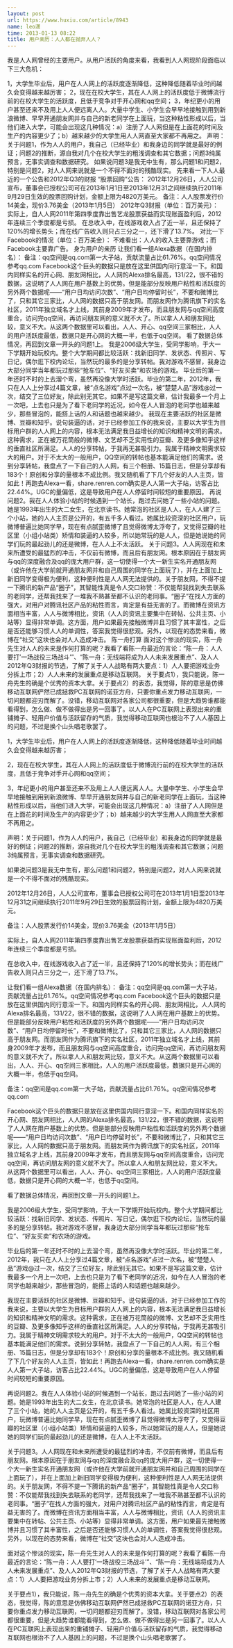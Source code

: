 ```yaml
---
layout: post
url: https://www.huxiu.com/article/8943
name: leo潇
time: 2013-01-13 08:22
title: 用户亲历：人人都在抛弃人人？
---
```

我是人人网曾经的主要用户。从用户活跃的角度来看，我看到人人网现阶段面临以下三大危机：

1，大学生毕业后，用户在人人网上的活跃度逐渐降低，这种降低随着毕业时间越久会变得越来越厉害； 2，现在在校大学生，其在人人网上的活跃度低于微博流行前的在校大学生的活跃度，且低于竞争对手开心网和qq空间； 3，年纪更小的用户甚至还来不及用上人人便远离人人。大量中学生、小学生会早早地接触到用到新浪微博、早早开通朋友网并与自己的新老同学在上面玩，当这种粘性形成以后，当他们进入大学，可能会出现这几种情况：a）注册了人人网但是在上面花的时间及生产的内容更少了；b）越来越少的大学生用人人网直至大家都不再用之。 声明：关于问题1，作为人人的用户，我自己（已经毕业）和我身边的同学就是最好的例证；问题2的推断，源自我对几个在校大学生的粗浅调查和其它数据；问题3纯属预言，无事实调查和数据研究。 如果说问题3是我无中生有，那么问题1和问题2，特别是问题2，对人人网来说就是一个不得不面对的残酷现实。 先来看一下人人最近的一个公告和2012年Q3的财报 “股票回购”公告： 2012年12月26日，人人公司宣布，董事会已授权公司可在2013年1月1日至2013年12月31之间继续执行2011年9月29日生效的股票回购计划，金额上限为4820万美元。 备注：人人股票发行价14美金，现价3.76美金（2013年1月5日） 2012年Q3财报（单位：百万美元）： 实际上，自人人网2011年第四季度靠出售艺龙股票获益而实现账面盈利后，2012年连续三个季度都是亏损。 在总收入中，在线游戏收入占了近一半，且还保持了120%的增长势头；而在线广告收入则只占三分之一，还下滑了13.7%。 对比一下Facebook的情况（单位：百万美金）： 不难看出：人人的收入主要靠游戏；而Facebook主要靠广告。 身为用户的亲历 让我们看一组Alexa数据（在国内排名）： 备注：qq空间是qq.com第一大子站，贡献流量占比61.76%。qq空间情况参考qq.com Facebook这个巨头的数据只是放在这里供国内同行意淫一下。和国内同样实名的开心网、朋友网相比，人人网的Alexa排名最高，131/22，很不错的数据，这说明了人人网在用户基数上的优势。但是能部分反映用户粘性和活跃度的另外两个数据呢——“用户日均访问次数”、“用户日均停留时长”，不要和微博比了，只和其它三家比，人人网的数据只高于朋友网。而朋友网作为腾讯旗下的实名社区，2011年独立域名才上线，其前身2009年才发布，而且朋友网与qq空间高度重合，访问完qq空间，再访问朋友网的意义就不大了。所以拿人人和朋友网比较，意义不大。从这两个数据里可以看出，人人、开心、qq空间三家相比，人人的用户活跃度最低，数据只是开心网的大概一半，也低于qq空间。 看了数据总体情况，再回到文章一开头的问题1上。 我是2006级大学生，受同学影响，于大一下学期开始玩校内。整个大学期间都比较活跃：找新旧同学、发状态、传照片、写日记，偶尔逛下校内论坛，当然玩的最多的是分享转帖。我对游戏不感冒，我身边大部分同学当年都玩过那些“抢车位”、“好友买卖”和农场的游戏。 毕业后的第一年还时不时的上去溜个弯，虽然再没像大学时活跃。毕业的第二年，2012年，我只在人人上分享过4篇文章，被“点名游戏”点过一次名，被“楚楚人品”游戏@过一次，结交了三位好友，除此别无其它。如果不是写这篇文章，估计我最多一个月上一次吧，上去也只是为了看下老同学的近况，如今在人人冒泡的老同学也越来越少，那些冒泡的，能搭上话的人和话题也越来越少。 我现在主要活跃的社区是微博、豆瓣和知乎。说句装逼的话，对于已经参加工作的我来说，主要以大学生为目标用户群的人人网上的内容，根本无法满足我日益增长的知识和精神文明的需求。这种需求，正在被万花筒般的微博、文艺却不乏实用性的豆瓣、及更多像知乎这样的垂直社区所满足。人人的分享转帖，于我再无甚吸引力。我属于精神文明需求较大的用户。对于不太大的一般用户，QQ空间的转帖也基本能满足他们的需求。说到分享转帖，我盘点了一下自己的人人网，有三个相册、15篇日志，但是分享却有183个！原创和分享的量根本不成比例。我又随机看了下几个好友的人人主页，皆如此！再跑去Alexa一看，share.renren.com确实是人人第一大子站，访客占比22.44%。UGC的量偏低，这是导致用户在人人停留时间较短的重要原因。 再说问题2。我在人人体验小站的时候遇到一个站长，跑过去问她了一些小站的问题。她是1993年出生的大二女生，在北京读书。她常泡的社区是人人，在人人建了三个小站，她的人人主页是公开的，有五千多人看过。她属比较资深的社区用户，玩微博普遍比她同学早，现在有点腻歪微博了且觉得微博太浮夸了，又觉得豆瓣的社区里（小组小站类）矫情和装逼的人较多，所以她常玩的是人人，但是她说她的同学们玩的最起劲儿的还是微博，在人人上不太活跃。 关于问题3。人人网现在和未来所遭受的最猛烈的冲击，不仅前有微博，而且后有朋友网。根本原因在于朋友网与qq的深度融合及qq的庞大用户群，这一切使得一个大一新生实名开通朋友网（或许他在大学前就开通朋友网并和自己周围的同学在上面玩了），并在上面加上新旧同学变得极为便利，这种便利性是人人网无法提供的。关于朋友网，不得不提一下腾讯的新产品“圈子”，其智能性真是令人交口称赞：不仅能帮我找到失去联系的老同学，还帮我找来了一堆我不熟甚至都不认识的老同事。“圈子”在找人方面的强大，对用户对腾讯社区产品的粘性而言，肯定是有益无害的了。而微博在资讯方面相当丰富，人人与微博相比，资讯（人人的资讯主要集中在转帖、公共主页、小站等）显得非常单调。这方面，用户如果最先接触微博并且习惯了其丰富性，之后是否还能够习惯人人的单调性，答案我觉得很悲观。另外，以现在的态势来看，微博在“社交”这块也会对人人造成冲击。 陈一舟打算 面对这个惨淡的现实，陈一舟先生对人人的未来是作何打算的呢？我看了看陈一舟最近的言论：“陈一舟：人人要打’一场战役三场战斗’”、“陈一舟：无线端将成为人人未来发展重点”、及人人2012年Q3财报的节选，了解了关于人人战略有两大要点：1）人人要把游戏业务分拆上市；2）人人未来的发展重点是移动互联网。 关于要点1），我只能说，陈一舟先生的确是个优秀的资本大拿。关于要点2）的表态，我觉得，陈的意思是仿佛移动互联网俨然已成拯救PC互联网的诺亚方舟，只要你重点发力移动互联网，一切问题都迎刃而解了。没错，移动互联网对各家公司都很重要，但是大趋势谁都能看得到，怎么做、做不做得出是另一回事了。以人人在PC互联网上表现出来的重铺摊子、轻用户价值与活跃留存的气质，我觉得移动互联网也根治不了人人基因上的问题，不过是换个山头唱老歌罢了。

1，大学生毕业后，用户在人人网上的活跃度逐渐降低，这种降低随着毕业时间越久会变得越来越厉害；

2，现在在校大学生，其在人人网上的活跃度低于微博流行前的在校大学生的活跃度，且低于竞争对手开心网和qq空间；

3，年纪更小的用户甚至还来不及用上人人便远离人人。大量中学生、小学生会早早地接触到用到新浪微博、早早开通朋友网并与自己的新老同学在上面玩，当这种粘性形成以后，当他们进入大学，可能会出现这几种情况：a）注册了人人网但是在上面花的时间及生产的内容更少了；b）越来越少的大学生用人人网直至大家都不再用之。

声明：关于问题1，作为人人的用户，我自己（已经毕业）和我身边的同学就是最好的例证；问题2的推断，源自我对几个在校大学生的粗浅调查和其它数据；问题3纯属预言，无事实调查和数据研究。

如果说问题3是我无中生有，那么问题1和问题2，特别是问题2，对人人网来说就是一个不得不面对的残酷现实。

2012年12月26日，人人公司宣布，董事会已授权公司可在2013年1月1日至2013年12月31之间继续执行2011年9月29日生效的股票回购计划，金额上限为4820万美元。

备注：人人股票发行价14美金，现价3.76美金（2013年1月5日）

实际上，自人人网2011年第四季度靠出售艺龙股票获益而实现账面盈利后，2012年连续三个季度都是亏损。

在总收入中，在线游戏收入占了近一半，且还保持了120%的增长势头；而在线广告收入则只占三分之一，还下滑了13.7%。

让我们看一组Alexa数据（在国内排名）： 备注：qq空间是qq.com第一大子站，贡献流量占比61.76%。qq空间情况参考qq.com Facebook这个巨头的数据只是放在这里供国内同行意淫一下。和国内同样实名的开心网、朋友网相比，人人网的Alexa排名最高，131/22，很不错的数据，这说明了人人网在用户基数上的优势。但是能部分反映用户粘性和活跃度的另外两个数据呢——“用户日均访问次数”、“用户日均停留时长”，不要和微博比了，只和其它三家比，人人网的数据只高于朋友网。而朋友网作为腾讯旗下的实名社区，2011年独立域名才上线，其前身2009年才发布，而且朋友网与qq空间高度重合，访问完qq空间，再访问朋友网的意义就不大了。所以拿人人和朋友网比较，意义不大。从这两个数据里可以看出，人人、开心、qq空间三家相比，人人的用户活跃度最低，数据只是开心网的大概一半，也低于qq空间。

备注：qq空间是qq.com第一大子站，贡献流量占比61.76%。qq空间情况参考qq.com

Facebook这个巨头的数据只是放在这里供国内同行意淫一下。和国内同样实名的开心网、朋友网相比，人人网的Alexa排名最高，131/22，很不错的数据，这说明了人人网在用户基数上的优势。但是能部分反映用户粘性和活跃度的另外两个数据呢——“用户日均访问次数”、“用户日均停留时长”，不要和微博比了，只和其它三家比，人人网的数据只高于朋友网。而朋友网作为腾讯旗下的实名社区，2011年独立域名才上线，其前身2009年才发布，而且朋友网与qq空间高度重合，访问完qq空间，再访问朋友网的意义就不大了。所以拿人人和朋友网比较，意义不大。从这两个数据里可以看出，人人、开心、qq空间三家相比，人人的用户活跃度最低，数据只是开心网的大概一半，也低于qq空间。

看了数据总体情况，再回到文章一开头的问题1上。

我是2006级大学生，受同学影响，于大一下学期开始玩校内。整个大学期间都比较活跃：找新旧同学、发状态、传照片、写日记，偶尔逛下校内论坛，当然玩的最多的是分享转帖。我对游戏不感冒，我身边大部分同学当年都玩过那些“抢车位”、“好友买卖”和农场的游戏。

毕业后的第一年还时不时的上去溜个弯，虽然再没像大学时活跃。毕业的第二年，2012年，我只在人人上分享过4篇文章，被“点名游戏”点过一次名，被“楚楚人品”游戏@过一次，结交了三位好友，除此别无其它。如果不是写这篇文章，估计我最多一个月上一次吧，上去也只是为了看下老同学的近况，如今在人人冒泡的老同学也越来越少，那些冒泡的，能搭上话的人和话题也越来越少。

我现在主要活跃的社区是微博、豆瓣和知乎。说句装逼的话，对于已经参加工作的我来说，主要以大学生为目标用户群的人人网上的内容，根本无法满足我日益增长的知识和精神文明的需求。这种需求，正在被万花筒般的微博、文艺却不乏实用性的豆瓣、及更多像知乎这样的垂直社区所满足。人人的分享转帖，于我再无甚吸引力。我属于精神文明需求较大的用户。对于不太大的一般用户，QQ空间的转帖也基本能满足他们的需求。说到分享转帖，我盘点了一下自己的人人网，有三个相册、15篇日志，但是分享却有183个！原创和分享的量根本不成比例。我又随机看了下几个好友的人人主页，皆如此！再跑去Alexa一看，share.renren.com确实是人人第一大子站，访客占比22.44%。UGC的量偏低，这是导致用户在人人停留时间较短的重要原因。

再说问题2。我在人人体验小站的时候遇到一个站长，跑过去问她了一些小站的问题。她是1993年出生的大二女生，在北京读书。她常泡的社区是人人，在人人建了三个小站，她的人人主页是公开的，有五千多人看过。她属比较资深的社区用户，玩微博普遍比她同学早，现在有点腻歪微博了且觉得微博太浮夸了，又觉得豆瓣的社区里（小组小站类）矫情和装逼的人较多，所以她常玩的是人人，但是她说她的同学们玩的最起劲儿的还是微博，在人人上不太活跃。

关于问题3。人人网现在和未来所遭受的最猛烈的冲击，不仅前有微博，而且后有朋友网。根本原因在于朋友网与qq的深度融合及qq的庞大用户群，这一切使得一个大一新生实名开通朋友网（或许他在大学前就开通朋友网并和自己周围的同学在上面玩了），并在上面加上新旧同学变得极为便利，这种便利性是人人网无法提供的。关于朋友网，不得不提一下腾讯的新产品“圈子”，其智能性真是令人交口称赞：不仅能帮我找到失去联系的老同学，还帮我找来了一堆我不熟甚至都不认识的老同事。“圈子”在找人方面的强大，对用户对腾讯社区产品的粘性而言，肯定是有益无害的了。而微博在资讯方面相当丰富，人人与微博相比，资讯（人人的资讯主要集中在转帖、公共主页、小站等）显得非常单调。这方面，用户如果最先接触微博并且习惯了其丰富性，之后是否还能够习惯人人的单调性，答案我觉得很悲观。另外，以现在的态势来看，微博在“社交”这块也会对人人造成冲击。

面对这个惨淡的现实，陈一舟先生对人人的未来是作何打算的呢？我看了看陈一舟最近的言论：“陈一舟：人人要打’一场战役三场战斗’”、“陈一舟：无线端将成为人人未来发展重点”、及人人2012年Q3财报的节选，了解了关于人人战略有两大要点：1）人人要把游戏业务分拆上市；2）人人未来的发展重点是移动互联网。

关于要点1），我只能说，陈一舟先生的确是个优秀的资本大拿。关于要点2）的表态，我觉得，陈的意思是仿佛移动互联网俨然已成拯救PC互联网的诺亚方舟，只要你重点发力移动互联网，一切问题都迎刃而解了。没错，移动互联网对各家公司都很重要，但是大趋势谁都能看得到，怎么做、做不做得出是另一回事了。以人人在PC互联网上表现出来的重铺摊子、轻用户价值与活跃留存的气质，我觉得移动互联网也根治不了人人基因上的问题，不过是换个山头唱老歌罢了。

